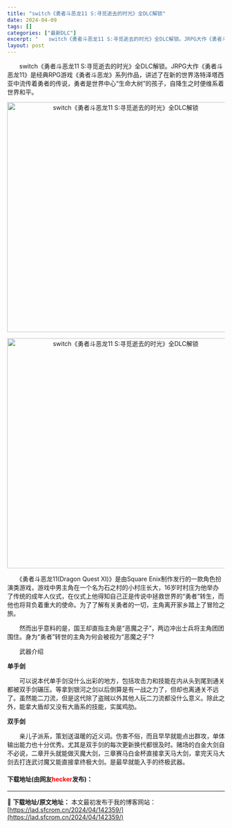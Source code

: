 ```yaml
---
title: "switch《勇者斗恶龙11 S:寻觅逝去的时光》全DLC解锁"
date: 2024-04-09
tags: []
categories: ["最新DLC"]
excerpt: "　　switch《勇者斗恶龙11 S:寻觅逝去的时光》全DLC解锁。JRPG大作《勇者斗恶龙11》是经典RPG游戏《勇者斗恶龙》系列作品，讲述了在新的世界洛特泽塔西亚中流传着勇者的传说，勇者是世界中心&ldquo;生命大树&rdquo;的孩子，自降生之时便维系着世界和平。 　　《勇者斗恶龙11(Dr&hellip;"
layout: post
---
```


 <p>　　switch《勇者斗恶龙11 S:寻觅逝去的时光》全DLC解锁。JRPG大作《勇者斗恶龙11》是经典RPG游戏《勇者斗恶龙》系列作品，讲述了在新的世界洛特泽塔西亚中流传着勇者的传说，勇者是世界中心&ldquo;生命大树&rdquo;的孩子，自降生之时便维系着世界和平。</p> <p align="center"><img align="" border="0" src="https://lad.sfcrom.cn/wp-content/uploads/2024/04/20240409_66150761b4db3.webp" width="533" alt="switch《勇者斗恶龙11 S:寻觅逝去的时光》全DLC解锁" /></p> <p align="center"><img align="" border="0" src="https://lad.sfcrom.cn/wp-content/uploads/2024/04/20240409_661507621bf27.webp" width="533" alt="switch《勇者斗恶龙11 S:寻觅逝去的时光》全DLC解锁" /></p> <p>　　《勇者斗恶龙11(Dragon Quest XI)》是由Square Enix制作发行的一款角色扮演类游戏，游戏中男主角在一个名为石之村的小村庄长大，16岁时村庄为他举办了传统的成年人仪式，在仪式上他得知自己正是传说中拯救世界的&ldquo;勇者&rdquo;转生，而他也将背负着重大的使命。为了了解有关勇者的一切，主角离开家乡踏上了冒险之旅。</p> <p>　　然而出乎意料的是，国王却直指主角是&ldquo;恶魔之子&rdquo;，两边冲出士兵将主角团团围住。身为&ldquo;勇者&rdquo;转世的主角为何会被视为&ldquo;恶魔之子&rdquo;?</p> <p>　　武器介绍</p> <p><strong>单手剑</strong></p> <p>　　可以说本代单手剑没什么出彩的地方，包括攻击力和技能在内从头到尾到通关都被双手剑碾压。等拿到银河之剑以后倒算是有一战之力了，但却也离通关不远了。虽然能二刀流，但是这代除了盗贼以外其他人玩二刀流都没什么意义。除此之外，能拿大盾却又没有大盾系的技能，实属鸡肋。</p> <p><strong>双手剑</strong></p> <p>　　亲儿子派系，策划送温暖的近义词。伤害不俗，而且早早就能点出群攻，单体输出能力也十分优秀。尤其是双手剑的每次更新换代都很及时。赌场的白金大剑自不必说，二章开头就能做灭魔大剑，三章赛马白金杯直接拿天马大剑，拿完天马大剑去打连武讨魔又能直接拿终极大剑。是最早就能入手的终极武器。</p> <p><h4>下载地址(由网友<font color="red">hecker</font>发布)：</h4></p> 

---
📖 **下载地址/原文地址：** 本文最初发布于我的博客网站：[https://lad.sfcrom.cn/2024/04/142359/](https://lad.sfcrom.cn/2024/04/142359/)
